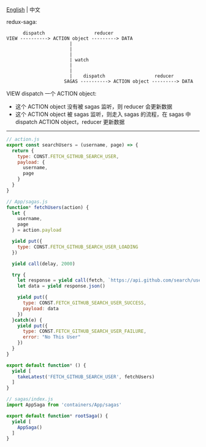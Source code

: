 [English](./README.md) | 中文

redux-saga:

```
      dispatch                  reducer
VIEW ----------> ACTION object ---------> DATA
                       |
                       |
                       |
                       | watch
                       |
                       |
                       |    dispatch                  reducer
                     SAGAS ----------> ACTION object ---------> DATA
```

VIEW dispatch 一个 ACTION object:

* 这个 ACTION object 没有被 sagas 监听，则 reducer 会更新数据
* 这个 ACTION object 被 sagas 监听，则走入 sagas 的流程，在 sagas 中 dispatch ACTION object，reducer 更新数据


*********

```js
// action.js
export const searchUsers = (username, page) => {
  return {
    type: CONST.FETCH_GITHUB_SEARCH_USER,
    payload: {
      username,
      page
    }
  }
}

// App/sagas.js
function* fetchUsers(action) {
  let {
    username,
    page
  } = action.payload

  yield put({
    type: CONST.FETCH_GITHUB_SEARCH_USER_LOADING
  })

  yield call(delay, 2000)

  try {
    let response = yield call(fetch, `https://api.github.com/search/users?q=${username}&page=${page}`)
    let data = yield response.json()

    yield put({
      type: CONST.FETCH_GITHUB_SEARCH_USER_SUCCESS,
      payload: data
    })
  }catch(e) {
    yield put({
      type: CONST.FETCH_GITHUB_SEARCH_USER_FAILURE,
      error: "No This User"
    })
  }
}

export default function* () {
  yield [
    takeLatest('FETCH_GITHUB_SEARCH_USER', fetchUsers)
  ]
}

// sagas/index.js
import AppSaga from 'containers/App/sagas'

export default function* rootSaga() {
  yield [
    AppSaga()
  ]
}
```